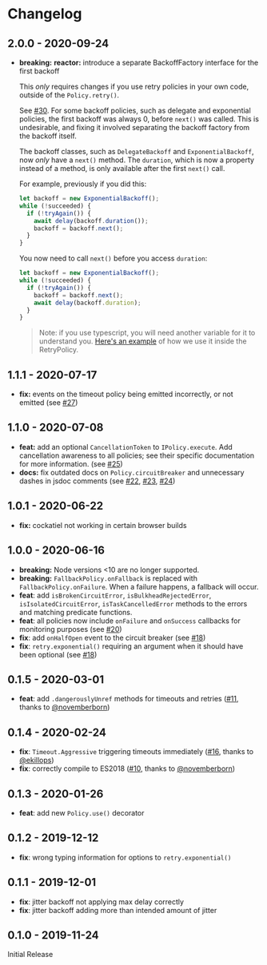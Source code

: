 # Changelog

## 2.0.0 - 2020-09-24

- **breaking:** **reactor:** introduce a separate BackoffFactory interface for the first backoff

  This _only_ requires changes if you use retry policies in your own code, outside of the `Policy.retry()`.

  See [#30](https://github.com/connor4312/cockatiel/issues/30). For some backoff policies, such as delegate and exponential policies, the first backoff was always 0, before `next()` was called. This is undesirable, and fixing it involved separating the backoff factory from the backoff itself.

  The backoff classes, such as `DelegateBackoff` and `ExponentialBackoff`, now _only_ have a `next()` method. The `duration`, which is now a property instead of a method, is only available after the first `next()` call.

  For example, previously if you did this:

  ```js
  let backoff = new ExponentialBackoff();
  while (!succeeded) {
    if (!tryAgain()) {
      await delay(backoff.duration());
      backoff = backoff.next();
    }
  }
  ```

  You now need to call `next()` before you access `duration`:

  ```js
  let backoff = new ExponentialBackoff();
  while (!succeeded) {
    if (!tryAgain()) {
      backoff = backoff.next();
      await delay(backoff.duration);
    }
  }
  ```

  > Note: if you use typescript, you will need another variable for it to understand you. [Here's an example](https://github.com/connor4312/cockatiel/blob/657be03da7ff6d5fa68da4a0a4172e217882b6bc/src/RetryPolicy.ts#L149-L163) of how we use it inside the RetryPolicy.

## 1.1.1 - 2020-07-17

- **fix:** events on the timeout policy being emitted incorrectly, or not emitted (see [#27](https://github.com/connor4312/cockatiel/issues/27))

## 1.1.0 - 2020-07-08

- **feat:** add an optional `CancellationToken` to `IPolicy.execute`. Add cancellation awareness to all policies; see their specific documentation for more information. (see [#25](https://github.com/connor4312/cockatiel/issues/25))
- **docs:** fix outdated docs on `Policy.circuitBreaker` and unnecessary dashes in jsdoc comments (see [#22](https://github.com/connor4312/cockatiel/issues/22), [#23](https://github.com/connor4312/cockatiel/issues/23), [#24](https://github.com/connor4312/cockatiel/issues/24))

## 1.0.1 - 2020-06-22

- **fix:** cockatiel not working in certain browser builds

## 1.0.0 - 2020-06-16

- **breaking:** Node versions <10 are no longer supported.
- **breaking:** `FallbackPolicy.onFallback` is replaced with `FallbackPolicy.onFailure`. When a failure happens, a fallback will occur.
- **feat**: add `isBrokenCircuitError`, `isBulkheadRejectedError`, `isIsolatedCircuitError`, `isTaskCancelledError` methods to the errors and matching predicate functions.
- **feat**: all policies now include `onFailure` and `onSuccess` callbacks for monitoring purposes (see [#20](https://github.com/connor4312/cockatiel/issues/20))
- **fix**: add `onHalfOpen` event to the circuit breaker (see [#18](https://github.com/connor4312/cockatiel/issues/18))
- **fix**: `retry.exponential()` requiring an argument when it should have been optional (see [#18](https://github.com/connor4312/cockatiel/issues/18))

## 0.1.5 - 2020-03-01

- **feat**: add `.dangerouslyUnref` methods for timeouts and retries ([#11](https://github.com/connor4312/cockatiel/issues/11), thanks to [@novemberborn](https://github.com/novemberborn))

## 0.1.4 - 2020-02-24

- **fix**: `Timeout.Aggressive` triggering timeouts immediately ([#16](https://github.com/connor4312/cockatiel/issues/16), thanks to [@ekillops](https://github.com/ekillops))
- **fix**: correctly compile to ES2018 ([#10](https://github.com/connor4312/cockatiel/issues/10), thanks to [@novemberborn](https://github.com/novemberborn))

## 0.1.3 - 2020-01-26

- **feat**: add new `Policy.use()` decorator

## 0.1.2 - 2019-12-12

- **fix**: wrong typing information for options to `retry.exponential()`

## 0.1.1 - 2019-12-01

- **fix**: jitter backoff not applying max delay correctly
- **fix**: jitter backoff adding more than intended amount of jitter

## 0.1.0 - 2019-11-24

Initial Release
